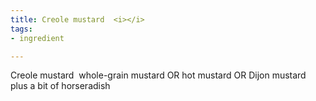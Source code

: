 ```yaml
---
title: Creole mustard  <i></i>
tags:
- ingredient

---
```

Creole mustard  whole-grain mustard OR hot mustard OR Dijon mustard plus a bit of horseradish
